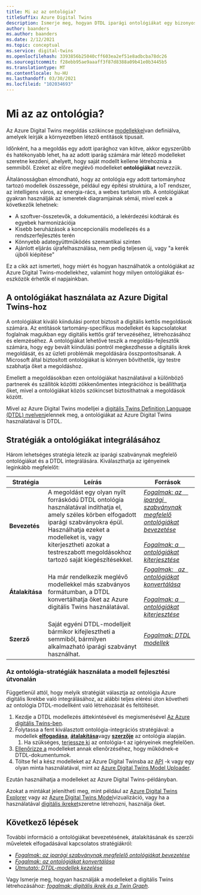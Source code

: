 ```yaml
---
title: Mi az az ontológia?
titleSuffix: Azure Digital Twins
description: Ismerje meg, hogyan DTDL iparági ontológiákat egy bizonyos tartomány modellezéséhez
author: baanders
ms.author: baanders
ms.date: 2/12/2021
ms.topic: conceptual
ms.service: digital-twins
ms.openlocfilehash: 3393856b25040cff603ea2ef51e8adbcba78dc26
ms.sourcegitcommit: f28ebb95ae9aaaff3f87d8388a09b41e0b3445b5
ms.translationtype: MT
ms.contentlocale: hu-HU
ms.lasthandoff: 03/30/2021
ms.locfileid: "102034693"
---
```

# <a name="what-is-an-ontology"></a>Mi az az ontológia? 

Az Azure Digital Twins megoldás szókincse [modellekkel](concepts-models.md)van definiálva, amelyek leírják a környezetben létező entitások típusait.

Időnként, ha a megoldás egy adott iparághoz van kötve, akkor egyszerűbb és hatékonyabb lehet, ha az adott iparág számára már létező modelleket szeretne kezdeni, ahelyett, hogy saját modellt kellene létrehoznia a semmiből. Ezeket az előre meglévő modelleket **ontológiákat** nevezzük. 

Általánosságban elmondható, hogy az ontológia egy adott tartományhoz tartozó modellek összessége, például egy építési struktúra, a IoT rendszer, az intelligens város, az energia-rács, a webes tartalom stb. A ontológiákat gyakran használják az ismeretek diagramjainak sémái, mivel ezek a következők lehetnek:
* A szoftver-összetevők, a dokumentáció, a lekérdezési kódtárak és egyebek harmonizációja
* Kisebb beruházások a koncepcionális modellezés és a rendszerfejlesztés terén
* Könnyebb adategyüttműködés szemantikai szinten
* Ajánlott eljárás újrafelhasználása, nem pedig teljesen új, vagy "a kerék újbóli kiépítése"

Ez a cikk azt ismerteti, hogy miért és hogyan használhatók a ontológiákat az Azure Digital Twins-modellekhez, valamint hogy milyen ontológiákat és-eszközök érhetők el napjainkban.

## <a name="using-ontologies-for-azure-digital-twins"></a>A ontológiákat használata az Azure Digital Twins-hoz

A ontológiákat kiváló kiindulási pontot biztosít a digitális kettős megoldások számára. Az entitások tartomány-specifikus modelleket és kapcsolatokat foglalnak magukban egy digitális kettős gráf tervezéséhez, létrehozásához és elemzéséhez. A ontológiákat lehetővé teszik a megoldás-fejlesztők számára, hogy egy bevált kiindulási pontról megkezdhesse a digitális ikrek megoldását, és az üzleti problémák megoldására összpontosítsanak. A Microsoft által biztosított ontológiákat is könnyen bővíthetők, így testre szabhatja őket a megoldáshoz. 

Emellett a megoldásokban ezen ontológiákat használatával a különböző partnerek és szállítók közötti zökkenőmentes integrációhoz is beállíthatja őket, mivel a ontológiákat közös szókincset biztosíthatnak a megoldások között.

Mivel az Azure Digital Twins modelljei a [digitális Twins Definition Language (DTDL) nyelven](https://github.com/Azure/opendigitaltwins-dtdl/blob/master/DTDL/v2/dtdlv2.md)jelennek meg, a ontológiákat az Azure Digital Twins használatával is DTDL. 

## <a name="strategies-for-integrating-ontologies"></a>Stratégiák a ontológiákat integrálásához

Három lehetséges stratégia létezik az iparági szabványnak megfelelő ontológiákat és a DTDL integrálására. Kiválaszthatja az igényeinek leginkább megfelelőt:

| Stratégia | Leírás | Források |
| --- | --- | --- |
| **Bevezetés** | A megoldást egy olyan nyílt forráskódú DTDL ontológia használatával indíthatja el, amely széles körben elfogadott iparági szabványokra épül. Használhatja ezeket a modelleket is, vagy kiterjesztheti azokat a testreszabott megoldásokhoz tartozó saját kiegészítésekkel. | [*Fogalmak: az &nbsp; &nbsp; iparági &nbsp; szabványnak megfelelő ontológiákat bevezetése*](concepts-ontologies-adopt.md)<br><br>[*Fogalmak: a &nbsp; &nbsp; ontológiákat kiterjesztése*](concepts-ontologies-extend.md) |
| **Átalakítása** | Ha már rendelkezik meglévő modellekkel más szabványos formátumban, a DTDL konvertálhatja őket az Azure digitális Twins használatával. | [*Fogalmak: &nbsp; az &nbsp; ontológiákat konvertálása*](concepts-ontologies-convert.md)<br><br>[*Fogalmak: a &nbsp; &nbsp; ontológiákat kiterjesztése*](concepts-ontologies-extend.md) |
| **Szerző** | Saját egyéni DTDL-modelljeit bármikor kifejlesztheti a semmiből, bármilyen alkalmazható iparági szabványt használhat. | [*Fogalmak: DTDL modellek*](concepts-models.md) |

### <a name="using-ontology-strategies-in-a-model-development-path"></a>Az ontológia-stratégiák használata a modell fejlesztési útvonalán

Függetlenül attól, hogy melyik stratégiát választja az ontológia Azure digitális Ikrekbe való integrálásához, az alábbi teljes elérési úton követheti az ontológia DTDL-modellként való létrehozását és feltöltését.

1. Kezdje a DTDL modellezés áttekintésével és megismerésével [Az Azure digitális Twins-ben](concepts-models.md).
1. Folytassa a fent kiválasztott ontológia-integrációs stratégiával: a modellek [**elfogadása**](concepts-ontologies-adopt.md), [**átalakítása**](concepts-ontologies-convert.md)vagy [**szerzője**](concepts-models.md) az ontológia alapján.
    1. Ha szükséges, [terjessze ki](concepts-ontologies-extend.md) az ontológia-t az igényeinek megfelelően.
1. [Ellenőrizze a](how-to-parse-models.md) modelleket annak ellenőrzéséhez, hogy működnek-e DTDL-dokumentumok.
1. Töltse fel a kész modelleket az Azure Digital Twinsba az [API](how-to-manage-model.md#upload-models) -k vagy egy olyan minta használatával, mint az [Azure Digital Twins Model Uploader](https://github.com/Azure/opendigitaltwins-building-tools/tree/master/ModelUploader).

Ezután használhatja a modelleket az Azure Digital Twins-példányban. 

Azokat a mintákat jelenítheti meg, mint például az [Azure Digital Twins Explorer](/samples/azure-samples/digital-twins-explorer/digital-twins-explorer/) vagy az [Azure Digital Twins Model](https://github.com/Azure/opendigitaltwins-building-tools/tree/master/AdtModelVisualizer)vizualizáció, vagy ha a használatával [digitális ikreket](concepts-twins-graph.md)szeretne létrehozni, használja őket.

## <a name="next-steps"></a>Következő lépések

További információ a ontológiákat bevezetésének, átalakításának és szerzői műveletek elfogadásával kapcsolatos stratégiákról:
* [*Fogalmak: az iparági szabványnak megfelelő ontológiákat bevezetése*](concepts-ontologies-adopt.md)
* [*Fogalmak: az ontológiákat konvertálása*](concepts-ontologies-convert.md)
* [*Útmutató: DTDL-modellek kezelése*](how-to-manage-model.md)

Vagy Ismerje meg, hogyan használják a modelleket a digitális Twins létrehozásához: [*fogalmak: digitális ikrek és a Twin Graph*](concepts-twins-graph.md).